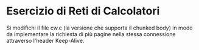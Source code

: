 # Esercizio di Reti di Calcolatori

Si modifichi il file cw.c (la versione che supporta il chunked body) in modo da implementare la richiesta di più pagine nella stessa connessione attraverso l'header Keep-Alive.
